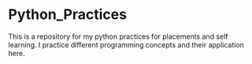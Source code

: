 # Python_Practices
This is a repository for my python practices for placements and self learning. I practice different programming concepts and their application here.
